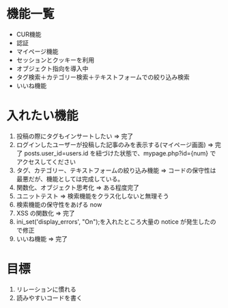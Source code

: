 # 機能一覧
* CUR機能
* 認証
* マイページ機能
* セッションとクッキーを利用
* オブジェクト指向を導入中
* タグ検索＋カテゴリー検索＋テキストフォームでの絞り込み検索
* いいね機能

# 入れたい機能

1. 投稿の際にタグもインサートしたい => 完了
2. ログインしたユーザーが投稿した記事のみを表示する(マイページ画面) => 完了 posts.user_id=users.id を紐づけた状態で、mypage.php?id={num} でアクセスしてください
3. タグ、カテゴリー、テキストフォームの絞り込み機能 => コードの保守性は最悪だが、機能としては完成している。
4. 関数化、オブジェクト思考化 => ある程度完了
5. ユニットテスト => 検索機能をクラス化しないと無理そう
6. 検索機能の保守性をあげる now
7. XSS の関数化 => 完了
8. ini_set('display_errors', "On");を入れたところ大量の notice が発生したので修正
9. いいね機能 => 完了

# 目標

1. リレーションに慣れる
2. 読みやすいコードを書く
